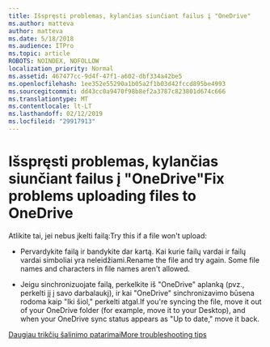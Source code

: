 ```yaml
---
title: Išspręsti problemas, kylančias siunčiant failus į "OneDrive"
ms.author: matteva
author: matteva
ms.date: 5/18/2018
ms.audience: ITPro
ms.topic: article
ROBOTS: NOINDEX, NOFOLLOW
localization_priority: Normal
ms.assetid: 467477cc-9d4f-47f1-a602-dbf334a42be5
ms.openlocfilehash: 1ee352e55290a1b05a2f1b03d42fccd895be4993
ms.sourcegitcommit: dd43cc0a9470f98b8ef2a3787c823801d674c666
ms.translationtype: MT
ms.contentlocale: lt-LT
ms.lasthandoff: 02/12/2019
ms.locfileid: "29917913"
---
```

# <a name="fix-problems-uploading-files-to-onedrive"></a><span data-ttu-id="26539-102">Išspręsti problemas, kylančias siunčiant failus į "OneDrive"</span><span class="sxs-lookup"><span data-stu-id="26539-102">Fix problems uploading files to OneDrive</span></span>

<span data-ttu-id="26539-103">Atlikite tai, jei nebus įkelti failą:</span><span class="sxs-lookup"><span data-stu-id="26539-103">Try this if a file won't upload:</span></span>
  
- <span data-ttu-id="26539-p101">Pervardykite failą ir bandykite dar kartą. Kai kurie failų vardai ir failų vardai simboliai yra neleidžiami.</span><span class="sxs-lookup"><span data-stu-id="26539-p101">Rename the file and try again. Some file names and characters in file names aren't allowed.</span></span> 
    
- <span data-ttu-id="26539-106">Jeigu sinchronizuojate failą, perkelkite iš "OneDrive" aplanką (pvz., perkelti jį į savo darbalaukį), ir kai "OneDrive" sinchronizavimo būsena rodoma kaip "Iki šiol," perkelti atgal.</span><span class="sxs-lookup"><span data-stu-id="26539-106">If you're syncing the file, move it out of your OneDrive folder (for example, move it to your Desktop), and when your OneDrive sync status appears as "Up to date," move it back.</span></span> 
    
[<span data-ttu-id="26539-107">Daugiau trikčių šalinimo patarimai</span><span class="sxs-lookup"><span data-stu-id="26539-107">More troubleshooting tips</span></span>](https://go.microsoft.com/fwlink/?linkid=873155)
  

